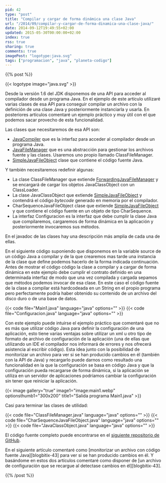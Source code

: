 ```yaml
---
pid: 42
type: "post"
title: "Compilar y cargar de forma dinámica una clase Java"
url: "/2014/09/compilar-y-cargar-de-forma-dinamica-una-clase-java/"
date: 2014-09-12T19:49:55+02:00
updated: 2015-05-30T00:00:00+02:00
index: true
rss: true
sharing: true
comments: true
imagePost: "logotype:java.svg"
tags: ["programacion", "java", "planeta-codigo"]
---
```


{{% post %}}

{{< logotype image="java.svg" >}}

Desde la versión 1.6 del JDK disponemos de una API para acceder al compilador desde un programa Java. En el ejemplo de este artículo utilizaré varias clases de esa API para conseguir compilar un archivo con la definición de una clase Java y posteriormente instanciarla y usarla. En posteriores artículos comentaré un ejemplo práctico y muy útil con el que podemos sacar provecho de esta funcionalidad.

Las clases que necesitaremos de esa API son:

* [JavaCompiler](https://docs.oracle.com/javase/7/docs/api/javax/tools/JavaCompiler.html) que es la interfaz para acceder al compilador desde un programa Java.
* [JavaFileManager](https://docs.oracle.com/javase/7/docs/api/javax/tools/JavaFileManager.html) que es una abstracción para gestionar los archivos fuente y las clases. Usaremos uno propio llamado ClassFileManager.
* [SimpleJavaFileObject](https://docs.oracle.com/javase/7/docs/api/javax/tools/SimpleJavaFileObject.html) clase que contiene el código fuente Java.

Y también necesitaremos redefinir algunas:

* La clase ClassFileManager que extiende [ForwardingJavaFileManager](https://docs.oracle.com/javase/7/docs/api/javax/tools/ForwardingJavaFileManager.html) y se encargará de cargar los objetos JavaClassObject con un ClassLoader.
* La clase JavaClassObject que extiende [SimpleJavaFileObject](https://docs.oracle.com/javase/7/docs/api/javax/tools/SimpleJavaFileObject.html) y contendrá el código _bytecode_ generado en memoria por el compilador.
* CharSequenceJavaFileObject clase que extiende [SimpleJavaFileObject](https://docs.oracle.com/javase/7/docs/api/javax/tools/SimpleJavaFileObject.html) y que contiene el código fuente en un objeto de tipo CharSequence.
* La interfaz Configuracion es la interfaz que debe cumplir la clase Java que compilaremos, cargaremos de forma dinámica en la aplicación y posteriormente invocaremos sus métodos.

En el javadoc de las clases hay una descripción más amplia de cada una de ellas.

En el siguiente código suponiendo que disponemos en la variable source de un código Java a compilar y de la que crearemos mas tarde una instancia de la clase que define podemos hacerlo de la forma indicada continuación. Antes de mostrar el código código la clase a compilar y a cargar de forma dinámica en este ejemplo debe cumplir el contrato definido en una determinada interfaz de modo que una vez compilada y cargada sepamos que métodos podemos invocar de esa clase. En este caso el código fuente de la clase a compilar está hardcodeada en un String en el propio programa pero perfectamente podría haber obtenido su contenido de un archivo del disco duro o de una base de datos.

{{< code file="Main1.java" language="java" options="" >}}
{{< code file="Configuracion.java" language="java" options="" >}}

Con este ejemplo puede intuirse el ejemplo práctico que comentaré que no es más que utilizar código Java para definir la configuración de una aplicación, esto tiene varias ventajas sobre utilizar un xml u otro tipo de formato de archivo de configuración de la aplicación (una de ellas que utilizando un IDE el compilador nos informará de errores y nos ofrecerá asistencia al escribir código). Esta idea junto con la posibilidad de monitorizar un archivo para ver si se han producido cambios en él (también con la API de Java) y recargarlo puede darnos como resultado una funcionalidad en la que la configuración se basa en código Java y que la configuración pueda recargarse de forma dinámica, si la aplicación se utiliza en un servidor de aplicaciones podríamos cambiar la configuración sin tener que reiniciar la aplicación.

{{< image
    gallery="true"
    image1="image:main1.webp" optionsthumb1="300x200" title1="Salida programa Main1.java" >}}

Casi para terminar las clases de utilidad:

{{< code file="ClassFileManager.java" language="java" options="" >}}
{{< code file="CharSequenceJavaFileObject.java" language="java" options="" >}}
{{< code file="JavaClassObject.java" language="java" options="" >}}

El código fuente completo puede encontrarse en el [siguiente repositorio de GitHub](https://github.com/picodotdev/blog-ejemplos/tree/master/ConfiguracionJava).

En el siguiente artículo comentaré como [monitorizar un archivo con código fuente Java][blogbitix-43] para ver si se han producido cambios en él. Y basándome en estos dos artículos comentaré como disponer de [un archivo de configuración que se recargue al detectase cambios en él][blogbitix-43].

{{% /post %}}
